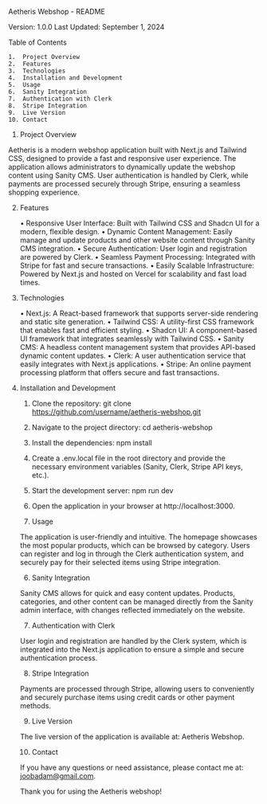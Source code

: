Aetheris Webshop - README

Version: 1.0.0
Last Updated: September 1, 2024

Table of Contents

	1.	Project Overview
	2.	Features
	3.	Technologies
	4.	Installation and Development
	5.	Usage
	6.	Sanity Integration
	7.	Authentication with Clerk
	8.	Stripe Integration
	9.	Live Version
	10.	Contact

1. Project Overview

Aetheris is a modern webshop application built with Next.js and Tailwind CSS, designed to provide a fast and responsive user experience. The application allows administrators to dynamically update the webshop content using Sanity CMS. User authentication is handled by Clerk, while payments are processed securely through Stripe, ensuring a seamless shopping experience.

2. Features

	•	Responsive User Interface: Built with Tailwind CSS and Shadcn UI for a modern, flexible design.
	•	Dynamic Content Management: Easily manage and update products and other website content through Sanity CMS integration.
	•	Secure Authentication: User login and registration are powered by Clerk.
	•	Seamless Payment Processing: Integrated with Stripe for fast and secure transactions.
	•	Easily Scalable Infrastructure: Powered by Next.js and hosted on Vercel for scalability and fast load times.

3. Technologies

	•	Next.js: A React-based framework that supports server-side rendering and static site generation.
	•	Tailwind CSS: A utility-first CSS framework that enables fast and efficient styling.
	•	Shadcn UI: A component-based UI framework that integrates seamlessly with Tailwind CSS.
	•	Sanity CMS: A headless content management system that provides API-based dynamic content updates.
	•	Clerk: A user authentication service that easily integrates with Next.js applications.
	•	Stripe: An online payment processing platform that offers secure and fast transactions.

4. Installation and Development

	1.	Clone the repository:
    git clone https://github.com/username/aetheris-webshop.git
    2.	Navigate to the project directory:
    cd aetheris-webshop
    3.	Install the dependencies:
    npm install
    4.	Create a .env.local file in the root directory and provide the necessary environment variables (Sanity, Clerk, Stripe API keys, etc.).
	5.	Start the development server:
    npm run dev
    6.	Open the application in your browser at http://localhost:3000.

    5. Usage

    The application is user-friendly and intuitive. The homepage showcases the most popular products, which can be browsed by category. Users can register and log in through the Clerk authentication system, and securely pay for their selected items using Stripe integration.

    6. Sanity Integration

    Sanity CMS allows for quick and easy content updates. Products, categories, and other content can be managed directly from the Sanity admin interface, with changes reflected immediately on the website.

    7. Authentication with Clerk

    User login and registration are handled by the Clerk system, which is integrated into the Next.js application to ensure a simple and secure authentication process.

    8. Stripe Integration

    Payments are processed through Stripe, allowing users to conveniently and securely purchase items using credit cards or other payment methods.

    9. Live Version

    The live version of the application is available at: Aetheris Webshop.

    10. Contact

    If you have any questions or need assistance, please contact me at: joobadam@gmail.com.

    Thank you for using the Aetheris webshop!